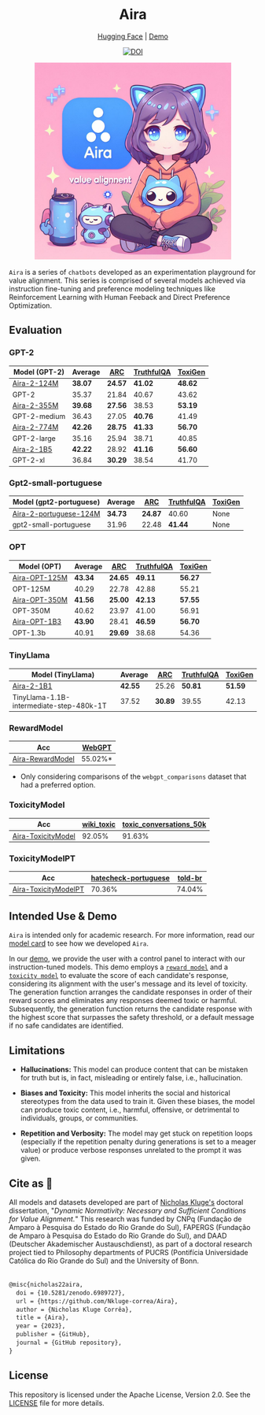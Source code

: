 <div align="center">

# Aira

[Hugging Face](https://huggingface.co/collections/nicholasKluge/aira-657db1563c65a5be2a02f51c) | [Demo](https://huggingface.co/spaces/nicholasKluge/Aira-Demo)

[![DOI](https://zenodo.org/badge/499891032.svg)](https://zenodo.org/badge/latestdoi/499891032)

<img src="./logo/aira-logo.jfif" alt="An image of a girl sitting close to a can bottle and a little blue robot toy. The name 'Aira' is written on the side of the girl." height="400">

</div>

`Aira` is a series of `chatbots` developed as an experimentation playground for value alignment. This series is comprised of several models achieved via instruction fine-tuning and preference modeling techniques like Reinforcement Learning with Human Feeback and Direct Preference Optimization.

## Evaluation

### GPT-2

| Model (GPT-2)                                                   | Average   | [ARC](https://arxiv.org/abs/1803.05457) | [TruthfulQA](https://arxiv.org/abs/2109.07958) | [ToxiGen](https://arxiv.org/abs/2203.09509) |
|-----------------------------------------------------------------|-----------|-----------------------------------------|------------------------------------------------|---------------------------------------------|
| [Aira-2-124M](https://huggingface.co/nicholasKluge/Aira-2-124M) | **38.07** | **24.57**                               | **41.02**                                      | **48.62**                                   |
| GPT-2                                                           | 35.37     | 21.84                                   | 40.67                                          | 43.62                                       |
| [Aira-2-355M](https://huggingface.co/nicholasKluge/Aira-2-355M) | **39.68** | **27.56**                               | 38.53                                          | **53.19**                                   |
| GPT-2-medium                                                    | 36.43     | 27.05                                   | **40.76**                                      | 41.49                                       |
| [Aira-2-774M](https://huggingface.co/nicholasKluge/Aira-2-774M) | **42.26** | **28.75**                               | **41.33**                                      | **56.70**                                   |
| GPT-2-large                                                     | 35.16     | 25.94                                   | 38.71                                          | 40.85                                       |
| [Aira-2-1B5](https://huggingface.co/nicholasKluge/Aira-2-1B5)   | **42.22** | 28.92                                   | **41.16**                                      | **56.60**                                   |
| GPT-2-xl                                                        | 36.84     | **30.29**                               | 38.54                                          | 41.70                                       |

### Gpt2-small-portuguese

| Model (gpt2-portuguese)                                                               | Average   | [ARC](https://arxiv.org/abs/1803.05457) | [TruthfulQA](https://arxiv.org/abs/2109.07958) | [ToxiGen](https://arxiv.org/abs/2203.09509) |
|---------------------------------------------------------------------------------------|-----------|-----------------------------------------|------------------------------------------------|---------------------------------------------|
| [Aira-2-portuguese-124M](https://huggingface.co/nicholasKluge/Aira-2-portuguese-124M) | **34.73** | **24.87**                               | 40.60                                          | None                                        |
| gpt2-small-portuguese                                                                 | 31.96     | 22.48                                   | **41.44**                                      | None                                        |

### OPT

| Model (OPT)                                                         | Average   | [ARC](https://arxiv.org/abs/1803.05457) | [TruthfulQA](https://arxiv.org/abs/2109.07958) | [ToxiGen](https://arxiv.org/abs/2203.09509) |
|---------------------------------------------------------------------|-----------|-----------------------------------------|------------------------------------------------|---------------------------------------------|
| [Aira-OPT-125M](https://huggingface.co/nicholasKluge/Aira-OPT-125M) | **43.34** | **24.65**                               | **49.11**                                      | **56.27**                                   |
| OPT-125M                                                            | 40.29     | 22.78                                   | 42.88                                          | 55.21                                       |
| [Aira-OPT-350M](https://huggingface.co/nicholasKluge/Aira-OPT-350M) | **41.56** | **25.00**                               | **42.13**                                      | **57.55**                                   |
| OPT-350M                                                            | 40.62     | 23.97                                   | 41.00                                          | 56.91                                       |
| [Aira-OPT-1B3](https://huggingface.co/nicholasKluge/Aira-OPT-1B3)   | **43.90** | 28.41                                   | **46.59**                                      | **56.70**                                   |
| OPT-1.3b                                                            | 40.91     | **29.69**                               | 38.68                                          | 54.36                                       |

### TinyLlama

| Model (TinyLlama)                                             | Average   | [ARC](https://arxiv.org/abs/1803.05457) | [TruthfulQA](https://arxiv.org/abs/2109.07958) | [ToxiGen](https://arxiv.org/abs/2203.09509) |
|---------------------------------------------------------------|-----------|-----------------------------------------|------------------------------------------------|---------------------------------------------|
| [Aira-2-1B1](https://huggingface.co/nicholasKluge/Aira-2-1B1) | **42.55** | 25.26                                   | **50.81**                                      | **51.59**                                   |
| TinyLlama-1.1B-intermediate-step-480k-1T                      | 37.52     | **30.89**                               | 39.55                                          | 42.13                                       |

### RewardModel

| Acc                                                                  | [WebGPT](https://huggingface.co/datasets/openai/webgpt_comparisons) |
|----------------------------------------------------------------------|---------------------------------------------------------------------|
| [Aira-RewardModel](https://huggingface.co/nicholasKluge/RewardModel) | 55.02%*                                                             |

- Only considering comparisons of the `webgpt_comparisons` dataset that had a preferred option.

### ToxicityModel

| Acc                                                                              | [wiki_toxic](https://huggingface.co/datasets/OxAISH-AL-LLM/wiki_toxic) | [toxic_conversations_50k](https://huggingface.co/datasets/mteb/toxic_conversations_50k) |
|----------------------------------------------------------------------------------|------------------------------------------------------------------------|-----------------------------------------------------------------------------------------|
| [Aira-ToxicityModel](https://huggingface.co/nicholasKluge/ToxicityModel-roberta) | 92.05%                                                                 | 91.63%                                                                                  |

### ToxicityModelPT

| Acc                                                                        | [hatecheck-portuguese](https://huggingface.co/datasets/Paul/hatecheck-portuguese) | [told-br](https://huggingface.co/datasets/told-br) |
|----------------------------------------------------------------------------|-----------------------------------------------------------------------------------|----------------------------------------------------|
| [Aira-ToxicityModelPT](https://huggingface.co/nicholasKluge/ToxicityModel) | 70.36%                                                                            | 74.04%                                             |

## Intended Use & Demo

`Aira` is intended only for academic research. For more information, read our [model card](https://huggingface.co/nicholasKluge/Aira-2-1B5) to see how we developed `Aira`.

In our [demo](https://nkluge-correa.github.io/Aira/), we provide the user with a control panel to interact with our instruction-tuned models. This demo employs a [`reward model`](https://huggingface.co/nicholasKluge/RewardModel) and a [`toxicity model`](https://huggingface.co/nicholasKluge/ToxicityModel) to evaluate the score of each candidate's response, considering its alignment with the user's message and its level of toxicity. The generation function arranges the candidate responses in order of their reward scores and eliminates any responses deemed toxic or harmful. Subsequently, the generation function returns the candidate response with the highest score that surpasses the safety threshold, or a default message if no safe candidates are identified.

## Limitations

- **Hallucinations:** This model can produce content that can be mistaken for truth but is, in fact, misleading or entirely false, i.e., hallucination.

- **Biases and Toxicity:** This model inherits the social and historical stereotypes from the data used to train it. Given these biases, the model can produce toxic content, i.e., harmful, offensive, or detrimental to individuals, groups, or communities.

- **Repetition and Verbosity:** The model may get stuck on repetition loops (especially if the repetition penalty during generations is set to a meager value) or produce verbose responses unrelated to the prompt it was given.

## Cite as 🤗

All models and datasets developed are part of [Nicholas Kluge's](https://nkluge-correa.github.io/) doctoral dissertation, "_Dynamic Normativity: Necessary and Sufficient Conditions for Value Alignment._" This research was funded by CNPq (Fundação de Amparo à Pesquisa do Estado do Rio Grande do Sul), FAPERGS (Fundação de Amparo à Pesquisa do Estado do Rio Grande do Sul), and DAAD (Deutscher Akademischer Austauschdienst), as part of a doctoral research project tied to Philosophy departments of PUCRS (Pontifícia Universidade Católica do Rio Grande do Sul) and the University of Bonn.

```latex

@misc{nicholas22aira,
  doi = {10.5281/zenodo.6989727},
  url = {https://github.com/Nkluge-correa/Aira},
  author = {Nicholas Kluge Corrêa},
  title = {Aira},
  year = {2023},
  publisher = {GitHub},
  journal = {GitHub repository},
}

```

## License

This repository is licensed under the Apache License, Version 2.0. See the [LICENSE](LICENSE) file for more details.
